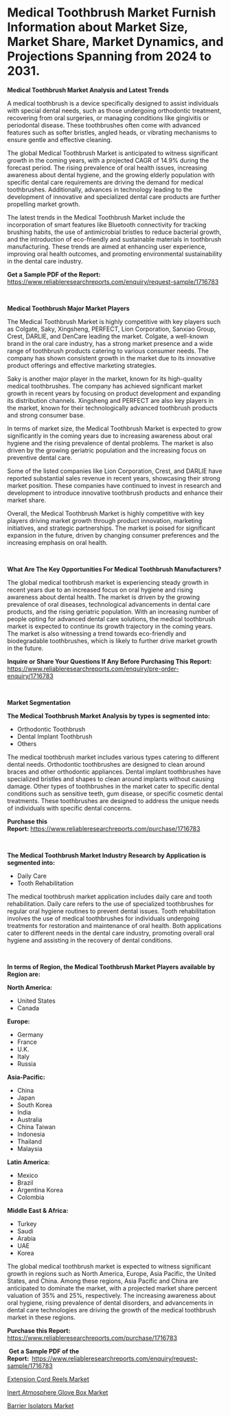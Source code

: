 <p><h1>Medical Toothbrush Market Furnish Information about Market Size, Market Share, Market Dynamics, and Projections Spanning from 2024 to 2031.</h1></p><p><strong>Medical Toothbrush Market Analysis and Latest Trends</strong></p>
<p><p>A medical toothbrush is a device specifically designed to assist individuals with special dental needs, such as those undergoing orthodontic treatment, recovering from oral surgeries, or managing conditions like gingivitis or periodontal disease. These toothbrushes often come with advanced features such as softer bristles, angled heads, or vibrating mechanisms to ensure gentle and effective cleaning.</p><p>The global Medical Toothbrush Market is anticipated to witness significant growth in the coming years, with a projected CAGR of 14.9% during the forecast period. The rising prevalence of oral health issues, increasing awareness about dental hygiene, and the growing elderly population with specific dental care requirements are driving the demand for medical toothbrushes. Additionally, advances in technology leading to the development of innovative and specialized dental care products are further propelling market growth.</p><p>The latest trends in the Medical Toothbrush Market include the incorporation of smart features like Bluetooth connectivity for tracking brushing habits, the use of antimicrobial bristles to reduce bacterial growth, and the introduction of eco-friendly and sustainable materials in toothbrush manufacturing. These trends are aimed at enhancing user experience, improving oral health outcomes, and promoting environmental sustainability in the dental care industry.</p></p>
<p><strong>Get a Sample PDF of the Report:&nbsp;</strong> <a href="https://www.reliableresearchreports.com/enquiry/request-sample/1716783">https://www.reliableresearchreports.com/enquiry/request-sample/1716783</a></p>
<p>&nbsp;</p>
<p><strong>Medical Toothbrush Major Market Players</strong></p>
<p><p>The Medical Toothbrush Market is highly competitive with key players such as Colgate, Saky, Xingsheng, PERFECT, Lion Corporation, Sanxiao Group, Crest, DARLIE, and DenCare leading the market. Colgate, a well-known brand in the oral care industry, has a strong market presence and a wide range of toothbrush products catering to various consumer needs. The company has shown consistent growth in the market due to its innovative product offerings and effective marketing strategies.</p><p>Saky is another major player in the market, known for its high-quality medical toothbrushes. The company has achieved significant market growth in recent years by focusing on product development and expanding its distribution channels. Xingsheng and PERFECT are also key players in the market, known for their technologically advanced toothbrush products and strong consumer base.</p><p>In terms of market size, the Medical Toothbrush Market is expected to grow significantly in the coming years due to increasing awareness about oral hygiene and the rising prevalence of dental problems. The market is also driven by the growing geriatric population and the increasing focus on preventive dental care.</p><p>Some of the listed companies like Lion Corporation, Crest, and DARLIE have reported substantial sales revenue in recent years, showcasing their strong market position. These companies have continued to invest in research and development to introduce innovative toothbrush products and enhance their market share.</p><p>Overall, the Medical Toothbrush Market is highly competitive with key players driving market growth through product innovation, marketing initiatives, and strategic partnerships. The market is poised for significant expansion in the future, driven by changing consumer preferences and the increasing emphasis on oral health.</p></p>
<p>&nbsp;</p>
<p><strong>What Are The Key Opportunities For Medical Toothbrush Manufacturers?</strong></p>
<p><p>The global medical toothbrush market is experiencing steady growth in recent years due to an increased focus on oral hygiene and rising awareness about dental health. The market is driven by the growing prevalence of oral diseases, technological advancements in dental care products, and the rising geriatric population. With an increasing number of people opting for advanced dental care solutions, the medical toothbrush market is expected to continue its growth trajectory in the coming years. The market is also witnessing a trend towards eco-friendly and biodegradable toothbrushes, which is likely to further drive market growth in the future.</p></p>
<p><strong>Inquire or Share Your Questions If Any Before Purchasing This Report:</strong> <a href="https://www.reliableresearchreports.com/enquiry/pre-order-enquiry/1716783">https://www.reliableresearchreports.com/enquiry/pre-order-enquiry/1716783</a></p>
<p>&nbsp;</p>
<p><strong>Market Segmentation</strong></p>
<p><strong>The Medical Toothbrush Market Analysis by types is segmented into:</strong></p>
<p><ul><li>Orthodontic Toothbrush</li><li>Dental Implant Toothbrush</li><li>Others</li></ul></p>
<p><p>The medical toothbrush market includes various types catering to different dental needs. Orthodontic toothbrushes are designed to clean around braces and other orthodontic appliances. Dental implant toothbrushes have specialized bristles and shapes to clean around implants without causing damage. Other types of toothbrushes in the market cater to specific dental conditions such as sensitive teeth, gum disease, or specific cosmetic dental treatments. These toothbrushes are designed to address the unique needs of individuals with specific dental concerns.</p></p>
<p><strong>Purchase this Report:&nbsp;</strong><a href="https://www.reliableresearchreports.com/purchase/1716783">https://www.reliableresearchreports.com/purchase/1716783</a></p>
<p>&nbsp;</p>
<p><strong>The Medical Toothbrush Market Industry Research by Application is segmented into:</strong></p>
<p><ul><li>Daily Care</li><li>Tooth Rehabilitation</li></ul></p>
<p><p>The medical toothbrush market application includes daily care and tooth rehabilitation. Daily care refers to the use of specialized toothbrushes for regular oral hygiene routines to prevent dental issues. Tooth rehabilitation involves the use of medical toothbrushes for individuals undergoing treatments for restoration and maintenance of oral health. Both applications cater to different needs in the dental care industry, promoting overall oral hygiene and assisting in the recovery of dental conditions.</p></p>
<p>&nbsp;</p>
<p><strong>In terms of Region, the Medical Toothbrush Market Players available by Region are:</strong></p>
<p>
    <p> <strong> North America: </strong>
        <ul>
            <li>United States</li>
            <li>Canada</li>
        </ul>
        </p> 
    <p> <strong> Europe: </strong>
        <ul>
            <li>Germany</li>
            <li>France</li>
            <li>U.K.</li>
            <li>Italy</li>
            <li>Russia</li>
        </ul>
        </p> 
    <p> <strong> Asia-Pacific: </strong>
        <ul>
            <li>China</li>
            <li>Japan</li>
            <li>South Korea</li>
            <li>India</li>
            <li>Australia</li>
            <li>China Taiwan</li>
            <li>Indonesia</li>
            <li>Thailand</li>
            <li>Malaysia</li>
        </ul>
        </p> 
    <p> <strong> Latin America: </strong>
        <ul>
            <li>Mexico</li>
            <li>Brazil</li>
            <li>Argentina Korea</li>
            <li>Colombia</li>
        </ul>
        </p> 
    <p> <strong> Middle East & Africa: </strong>
        <ul>
            <li>Turkey</li>
            <li>Saudi</li>
            <li>Arabia</li>
            <li>UAE</li>
            <li>Korea</li>
        </ul>
    </p>
    </p>
<p><p>The global medical toothbrush market is expected to witness significant growth in regions such as North America, Europe, Asia Pacific, the United States, and China. Among these regions, Asia Pacific and China are anticipated to dominate the market, with a projected market share percent valuation of 35% and 25%, respectively. The increasing awareness about oral hygiene, rising prevalence of dental disorders, and advancements in dental care technologies are driving the growth of the medical toothbrush market in these regions.</p></p>
<p><strong>Purchase this Report: </strong><a href="https://www.reliableresearchreports.com/purchase/1716783">https://www.reliableresearchreports.com/purchase/1716783</a></p>
<p>&nbsp;<strong>Get a Sample PDF of the Report:&nbsp;&nbsp;</strong><a href="https://www.reliableresearchreports.com/enquiry/request-sample/1716783">https://www.reliableresearchreports.com/enquiry/request-sample/1716783</a></p>
<p><strong></strong></p>
<p><p><a href="https://github.com/CliffMedina6/Market-Research-Report-List-3/blob/main/extension-cord-reels-market.md">Extension Cord Reels Market</a></p><p><a href="https://github.com/provorikovar/Market-Research-Report-List-3/blob/main/inert-atmosphere-glove-box-market.md">Inert Atmosphere Glove Box Market</a></p><p><a href="https://github.com/angelajermaine/Market-Research-Report-List-2/blob/main/barrier-isolators-market.md">Barrier Isolators Market</a></p></p>